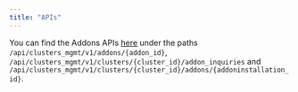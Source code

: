 ```yaml
---
title: "APIs"
---
```


You can find the Addons APIs [here](https://api.openshift.com/#/default) under
the paths `/api/clusters_mgmt/v1/addons/{addon_id}`,
`/api/clusters_mgmt/v1/clusters/{cluster_id}/addon_inquiries` and
`/api/clusters_mgmt/v1/clusters/{cluster_id}/addons/{addoninstallation_id}`.
